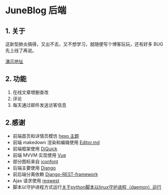 # JuneBlog 后端

## 1. 关于

这新型肺炎搞得，又出不去，又不想学习，就随便写个博客玩玩，还有好多 BUG 先上线了再说。 

[演示地址](https://junebao.top)

## 2. 功能

1. 在线文章增删查改
2. 评论
3. 每天通过邮件发送访客信息


## 2.感谢

* 前端首页和详情页模仿 [hexo 主题](https://github.com/litten/hexo-theme-yilia)
* 前端 makedown 渲染和编辑使用 [Editor.md](https://pandao.github.io/editor.md/)
* 前端框架使用 [DiQuick](http://www.diquick.com/?type=accordion#/home)
* 前端 MVVM 实现使用 [Vue](https://cn.vuejs.org/index.html)
* 部分图标来自 [iconfont](https://www.iconfont.cn/)
* 后端主要使用 [Django](https://www.djangoproject.com/)
* 前后端分离依赖 [Django-REST-framework](https://www.django-rest-framework.org/tutorial/1-serialization/)
* Ajax 请求使用 [reqwest](https://www.npmjs.com/package/reqwest)
* 脚本以守护进程方式运行[关于python脚本以linux守护进程（daemon）运行](https://blog.csdn.net/chenbogger/article/details/99312582)


